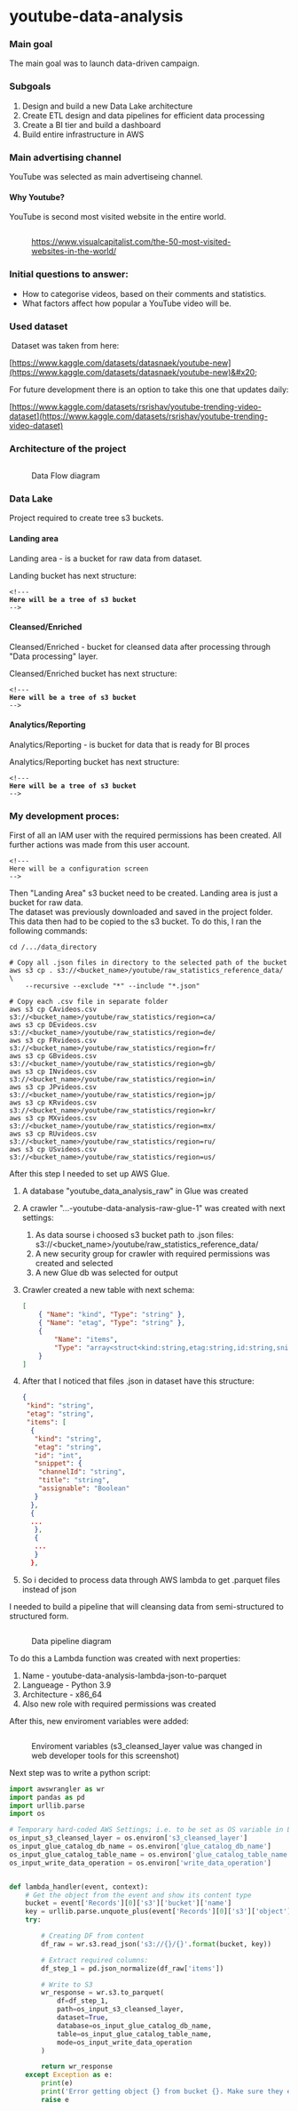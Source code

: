 # youtube-data-analysis

### Main goal

The main goal was to launch data-driven campaign.

### Subgoals

1. Design and build a new Data Lake architecture
2. Create ETL design and data pipelines for efficient data processing
3. Create a BI tier and build a dashboard
4. Build entire infrastructure in AWS



### Main advertising channel

YouTube was selected as main advertiseing channel.

#### Why Youtube?

YouTube is second most visited website in the entire world.&#x20;

<figure><img src=".gitbook/assets/image.png" alt=""><figcaption><p><a href="https://www.visualcapitalist.com/the-50-most-visited-websites-in-the-world/">https://www.visualcapitalist.com/the-50-most-visited-websites-in-the-world/</a></p></figcaption></figure>

### Initial questions to answer:&#x20;

* How to categorise videos, based on their comments and statistics.
* What factors affect how popular a YouTube video will be.

### Used dataset

<img src=".gitbook/assets/image (3).png" alt="" data-size="line"> Dataset was taken from here:&#x20;

[https://www.kaggle.com/datasets/datasnaek/youtube-new](https://www.kaggle.com/datasets/datasnaek/youtube-new)&#x20;

For future development there is an option to take this one that updates daily:

[https://www.kaggle.com/datasets/rsrishav/youtube-trending-video-dataset](https://www.kaggle.com/datasets/rsrishav/youtube-trending-video-dataset)

### Architecture of the project

<figure><img src=".gitbook/assets/image (2).png" alt=""><figcaption><p>Data Flow diagram</p></figcaption></figure>





### Data Lake

Project required to create tree s3 buckets.

#### Landing area

Landing area - is a bucket for raw data from dataset.

Landing bucket has next structure:

<pre><code>&#x3C;!---
<strong>Here will be a tree of s3 bucket
</strong>-->
</code></pre>



#### Cleansed/Enriched&#x20;

Cleansed/Enriched - bucket for cleansed data after processing through "Data processing" layer.

Cleansed/Enriched bucket has next structure:

<pre><code>&#x3C;!---
<strong>Here will be a tree of s3 bucket
</strong>-->
</code></pre>

#### Analytics/Reporting

Analytics/Reporting  - is bucket for data that is ready for BI proces

Analytics/Reporting bucket has next structure:

<pre><code>&#x3C;!---
<strong>Here will be a tree of s3 bucket
</strong>-->
</code></pre>



### My development proces:

First of all an IAM user with the required permissions has been created. All further actions was made from this user account.

```
<!---
Here will be a configuration screen 
-->
```

Then "Landing Area" s3 bucket need to be created. Landing area is just a bucket for raw data. \
The dataset was previously downloaded and saved in the project folder. This data then had to be copied to the s3 bucket. To do this, I ran the following commands:

```shell
cd /.../data_directory

# Copy all .json files in directory to the selected path of the bucket
aws s3 cp . s3://<bucket_name>/youtube/raw_statistics_reference_data/ \
    --recursive --exclude "*" --include "*.json" 

# Copy each .csv file in separate folder
aws s3 cp CAvideos.csv s3://<bucket_name>/youtube/raw_statistics/region=ca/
aws s3 cp DEvideos.csv s3://<bucket_name>/youtube/raw_statistics/region=de/
aws s3 cp FRvideos.csv s3://<bucket_name>/youtube/raw_statistics/region=fr/
aws s3 cp GBvideos.csv s3://<bucket_name>/youtube/raw_statistics/region=gb/
aws s3 cp INvideos.csv s3://<bucket_name>/youtube/raw_statistics/region=in/
aws s3 cp JPvideos.csv s3://<bucket_name>/youtube/raw_statistics/region=jp/
aws s3 cp KRvideos.csv s3://<bucket_name>/youtube/raw_statistics/region=kr/
aws s3 cp MXvideos.csv s3://<bucket_name>/youtube/raw_statistics/region=mx/
aws s3 cp RUvideos.csv s3://<bucket_name>/youtube/raw_statistics/region=ru/
aws s3 cp USvideos.csv s3://<bucket_name>/youtube/raw_statistics/region=us/
```



After this step I needed to set up AWS Glue.

1. A database "youtube\_data\_analysis\_raw" in Glue was created
2. A crawler "...-youtube-data-analysis-raw-glue-1" was created with next settings:
   1. As data sourse i choosed s3 bucket path to .json files: s3://\<bucket\_name>/youtube/raw\_statistics\_reference\_data/
   2. A new security group for crawler with required permissions was created and selected
   3. A new Glue db was selected for output
3.  &#x20;Crawler created a new table with next schema:

    ```json
    [ 
        { "Name": "kind", "Type": "string" }, 
        { "Name": "etag", "Type": "string" }, 
        { 
            "Name": "items", 
            "Type": "array<struct<kind:string,etag:string,id:string,snippet:struct<channelId:string,title:string,assignable:boolean>>>" 
        } 
    ]
    ```
4.  After that I noticed that files .json in dataset have this structure:

    ```json
    {
     "kind": "string",
     "etag": "string",
     "items": [
      {
       "kind": "string",
       "etag": "string",
       "id": "int",
       "snippet": {
        "channelId": "string",
        "title": "string",
        "assignable": "Boolean"
       }
      },
      {
      ...
       },
       {
       ...
       }
      },
    ```
5. So i decided to process data through AWS lambda to get .parquet files instead of json

I needed to build a pipeline that will cleansing data from semi-structured to structured form.

<figure><img src=".gitbook/assets/image (4).png" alt=""><figcaption><p>Data pipeline diagram</p></figcaption></figure>

To do this a Lambda function was created with next properties:

1. Name - youtube-data-analysis-lambda-json-to-parquet
2. Langueage - Python 3.9
3. Architecture - x86\_64
4. Also new role with required permissions was created

After this, new enviroment variables were added:

<figure><img src=".gitbook/assets/image (1).png" alt=""><figcaption><p>Enviroment variables (s3_cleansed_layer value was changed in web developer tools for this screenshot)</p></figcaption></figure>

Next step was to write a python script:

```python
import awswrangler as wr
import pandas as pd
import urllib.parse
import os

# Temporary hard-coded AWS Settings; i.e. to be set as OS variable in Lambda
os_input_s3_cleansed_layer = os.environ['s3_cleansed_layer']
os_input_glue_catalog_db_name = os.environ['glue_catalog_db_name']
os_input_glue_catalog_table_name = os.environ['glue_catalog_table_name']
os_input_write_data_operation = os.environ['write_data_operation']


def lambda_handler(event, context):
    # Get the object from the event and show its content type
    bucket = event['Records'][0]['s3']['bucket']['name']
    key = urllib.parse.unquote_plus(event['Records'][0]['s3']['object']['key'], encoding='utf-8')
    try:

        # Creating DF from content
        df_raw = wr.s3.read_json('s3://{}/{}'.format(bucket, key))

        # Extract required columns:
        df_step_1 = pd.json_normalize(df_raw['items'])

        # Write to S3
        wr_response = wr.s3.to_parquet(
            df=df_step_1,
            path=os_input_s3_cleansed_layer,
            dataset=True,
            database=os_input_glue_catalog_db_name,
            table=os_input_glue_catalog_table_name,
            mode=os_input_write_data_operation
        )

        return wr_response
    except Exception as e:
        print(e)
        print('Error getting object {} from bucket {}. Make sure they exist and your bucket is in the same region as this function.'.format(key, bucket))
        raise e
```

